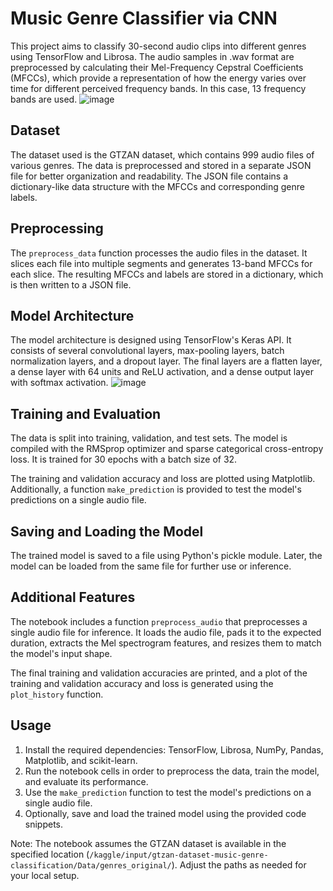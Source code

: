 # Music Genre Classifier via CNN

This project aims to classify 30-second audio clips into different genres using TensorFlow and Librosa. The audio samples in .wav format are preprocessed by calculating their Mel-Frequency Cepstral Coefficients (MFCCs), which provide a representation of how the energy varies over time for different perceived frequency bands. In this case, 13 frequency bands are used.
![image](https://github.com/HAQ-NAWAZ-MALIK/Google-Colab-projects/assets/86514900/7a89e783-a8f7-4739-92b7-78d9500c6893)

## Dataset

The dataset used is the GTZAN dataset, which contains 999 audio files of various genres. The data is preprocessed and stored in a separate JSON file for better organization and readability. The JSON file contains a dictionary-like data structure with the MFCCs and corresponding genre labels.

## Preprocessing

The `preprocess_data` function processes the audio files in the dataset. It slices each file into multiple segments and generates 13-band MFCCs for each slice. The resulting MFCCs and labels are stored in a dictionary, which is then written to a JSON file.

## Model Architecture

The model architecture is designed using TensorFlow's Keras API. It consists of several convolutional layers, max-pooling layers, batch normalization layers, and a dropout layer. The final layers are a flatten layer, a dense layer with 64 units and ReLU activation, and a dense output layer with softmax activation.
![image](https://github.com/HAQ-NAWAZ-MALIK/Google-Colab-projects/assets/86514900/443d712b-01bb-4cfa-9613-2a3ad4dc968b)


## Training and Evaluation

The data is split into training, validation, and test sets. The model is compiled with the RMSprop optimizer and sparse categorical cross-entropy loss. It is trained for 30 epochs with a batch size of 32.

The training and validation accuracy and loss are plotted using Matplotlib. Additionally, a function `make_prediction` is provided to test the model's predictions on a single audio file.

## Saving and Loading the Model

The trained model is saved to a file using Python's pickle module. Later, the model can be loaded from the same file for further use or inference.

## Additional Features

The notebook includes a function `preprocess_audio` that preprocesses a single audio file for inference. It loads the audio file, pads it to the expected duration, extracts the Mel spectrogram features, and resizes them to match the model's input shape.

The final training and validation accuracies are printed, and a plot of the training and validation accuracy and loss is generated using the `plot_history` function.

## Usage

1. Install the required dependencies: TensorFlow, Librosa, NumPy, Pandas, Matplotlib, and scikit-learn.
2. Run the notebook cells in order to preprocess the data, train the model, and evaluate its performance.
3. Use the `make_prediction` function to test the model's predictions on a single audio file.
4. Optionally, save and load the trained model using the provided code snippets.

Note: The notebook assumes the GTZAN dataset is available in the specified location (`/kaggle/input/gtzan-dataset-music-genre-classification/Data/genres_original/`). Adjust the paths as needed for your local setup.
